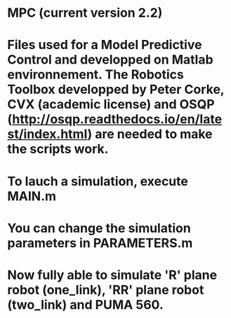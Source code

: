 # MPC (current version 2.2)
# Files used for a Model Predictive Control and developped on Matlab environnement. The Robotics Toolbox developped by Peter Corke, CVX (academic license) and OSQP (http://osqp.readthedocs.io/en/latest/index.html) are needed to make the scripts work.
# To lauch a simulation, execute MAIN.m
# You can change the simulation parameters in PARAMETERS.m
# Now fully able to simulate 'R' plane robot (one_link), 'RR' plane robot (two_link) and PUMA 560.
